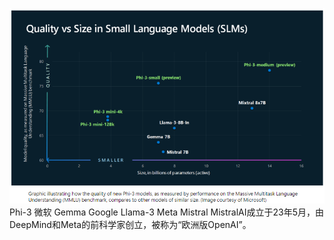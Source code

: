![](attachments/Pasted%20image%2020240603102033.png)
Phi-3 微软
Gemma Google
Llama-3 Meta
Mistral MistralAI成立于23年5月，由DeepMind和Meta的前科学家创立，被称为“欧洲版OpenAI”。
